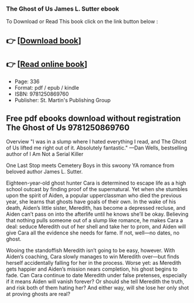 ### The Ghost of Us James L. Sutter ebook

To Download or Read This book click on the link button below :

## 👉  [**[Download book](http://ebooksharez.info/download.php?group=book&from=github.com&id=711243&lnk=1079 "Download book")**]

## 👉  [**[Read online book](http://ebooksharez.info/download.php?group=book&from=github.com&id=711243&lnk=1079 "Read online book")**]


* Page: 336
* Format: pdf / epub / kindle
* ISBN: 9781250869760
* Publisher: St. Martin&#039;s Publishing Group



## Free pdf ebooks download without registration The Ghost of Us 9781250869760


Overview
&quot;I was in a slump where I hated everything I read, and The Ghost of Us lifted me right out of it. Absolutely fantastic.&quot; —Dan Wells, bestselling author of I Am Not a Serial Killer
 
 One Last Stop meets Cemetery Boys in this swoony YA romance from beloved author James L. Sutter.
 
 Eighteen-year-old ghost hunter Cara is determined to escape life as a high school outcast by finding proof of the supernatural. Yet when she stumbles upon the spirit of Aiden, a popular upperclassman who died the previous year, she learns that ghosts have goals of their own. In the wake of his death, Aiden’s little sister, Meredith, has become a depressed recluse, and Aiden can’t pass on into the afterlife until he knows she’ll be okay. Believing that nothing pulls someone out of a slump like romance, he makes Cara a deal: seduce Meredith out of her shell and take her to prom, and Aiden will give Cara all the evidence she needs for fame. If not, well—no dates, no ghost.
 
 Wooing the standoffish Meredith isn’t going to be easy, however. With Aiden’s coaching, Cara slowly manages to win Meredith over—but finds herself accidentally falling for her in the process. Worse yet: as Meredith gets happier and Aiden’s mission nears completion, his ghost begins to fade. Can Cara continue to date Meredith under false pretenses, especially if it means Aiden will vanish forever? Or should she tell Meredith the truth, and risk both of them hating her? And either way, will she lose her only shot at proving ghosts are real?



